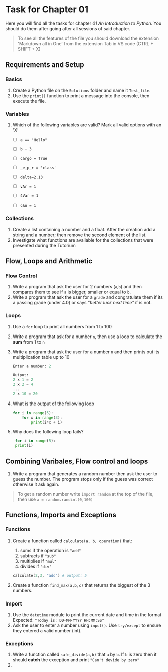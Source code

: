 # Task for Chapter 01

Here you will find all the tasks for chapter _01 An Introduction to Python_. You should do them after going after all sessions of said chapter.

> To see all the features of the file you should download the extension 'Markdown all in One' from the extension Tab in VS code (CTRL + SHIFT + X)
## Requirements and Setup

### Basics
1. Create a Python file on the `Solutions` folder and name it `Test_file`.
2. Use the `print()` function to print a message into the console, then execute the file.

### Variables
1. Which of the following variables are valid? Mark all valid options with an 'X'
   - [ ] `a == "Hello"`
   - [ ] `b - 3`
   - [ ] `cargo = True`
   - [ ] `_e_p_r = 'class'`
   - [ ] `delta=2.13`
   - [ ] `vAr = 1`
   - [ ] `4Var = 1`
   - [ ] `c&n = 1`


### Collections
1. Create a list containing a number and a float. After the creation add a string and a number; then remove the second element of the list.
2. Investigate what functions are available for the collections that were presented during the Tutorium

## Flow, Loops and Arithmetic

### Flow Control
1. Write a program that ask the user for 2 numbers (`a`,`b`) and then compares them to see if `a` is bigger, smaller or equal to `b`.
2. Write a program that ask the user for a `grade` and congratulate them if its a passing grade (under 4.0) or says _"better luck next time"_ if is not.

### Loops
1. Use a `for` loop to print all numbers from 1 to 100
2. Write a program that ask for a number `n`, then use a loop to calculate the **sum** from 1 to `n`
3. Write a program that ask the user for a number `n` and then prints out its multiplication table up to 10
    ```python
    Enter a number: 2

    Output:
    2 x 1 = 2
    2 x 2 = 4
    ...
    2 x 10 = 20
    ```
4. What is the output of the following loop
    ```python
    for i in range(5):
        for x in range(3):
            print(i*x + i)
    ```

5. Why does the following loop fails?
   ```python
    for i in range(5):
    print(i)
    ```

## Combining Varibales, Flow control and loops
1. Write a program that generates a random number then ask the user to guess the number. The program stops only if the guess was correct otherwise it ask again.
> To get a random number write `import random` at the top of the file, then use `a = random.randint(0,100)`

## Functions, Imports and Exceptions
### Functions
1. Create a function called `calculate(a, b, operation)` that:
   1. sums if the operation is `"add"`
   2. subtracts if `"sub"`
   3. multiplies if `"mul"`
   4. divides if `"div"`
   ```python
   calculate(2,3, "add") # output: 5
   ```

2. Create a function `find_max(a,b,c)` that returns the biggest of the 3 numbers.

### Import
1. Use the `datetime` module to print the current date and time in the format
   Expected: `"Today is: DD-MM-YYYY HH:MM:SS"`
2. Ask the user to enter a number using `input()`. Use `try/except` to ensure they entered a valid number (int).

### Exceptions
1. Write a function called `safe_divide(a,b)` that `a` by `b`. If `b` is zero then it should **catch** the exception and print `"Can't devide by zero"`
2. 